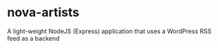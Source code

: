 # nova-artists

A light-weight NodeJS (Express) application that uses a WordPress RSS feed as a backend
